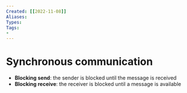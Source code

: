 ```yaml
---
Created: [[2022-11-08]]
Aliases: 
Types: 
Tags: 
- 
---
```

# Synchronous communication
- **Blocking send**: the sender is blocked until the message is received
- **Blocking receive**: the receiver is blocked until a message is available

